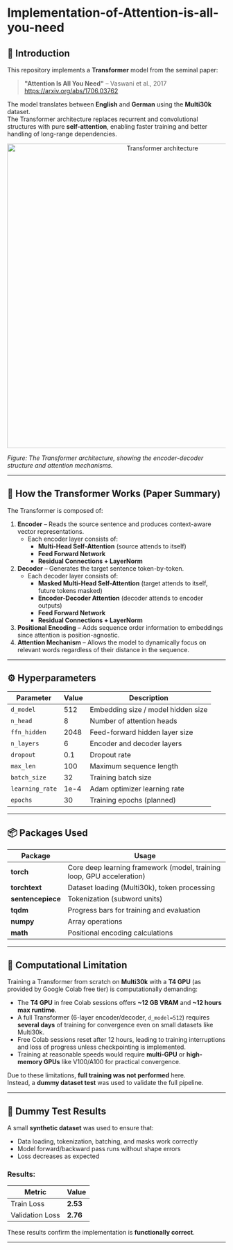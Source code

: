 # Implementation-of-Attention-is-all-you-need

## 📌 Introduction
This repository implements a **Transformer** model from the seminal paper:

> **"Attention Is All You Need"** – Vaswani et al., 2017  
> https://arxiv.org/abs/1706.03762

The model translates between **English** and **German** using the **Multi30k** dataset.  
The Transformer architecture replaces recurrent and convolutional structures with pure **self-attention**, enabling faster training and better handling of long-range dependencies.

<p align="center">
  <img src="https://upload.wikimedia.org/wikipedia/commons/1/10/Transformer_diagram.png" width="700" alt="Transformer architecture"/>
</p>

*Figure: The Transformer architecture, showing the encoder-decoder structure and attention mechanisms.*

---

## 🧠 How the Transformer Works (Paper Summary)
The Transformer is composed of:
1. **Encoder** – Reads the source sentence and produces context-aware vector representations.  
   - Each encoder layer consists of:
     - **Multi-Head Self-Attention** (source attends to itself)
     - **Feed Forward Network**
     - **Residual Connections + LayerNorm**
2. **Decoder** – Generates the target sentence token-by-token.  
   - Each decoder layer consists of:
     - **Masked Multi-Head Self-Attention** (target attends to itself, future tokens masked)
     - **Encoder-Decoder Attention** (decoder attends to encoder outputs)
     - **Feed Forward Network**
     - **Residual Connections + LayerNorm**
3. **Positional Encoding** – Adds sequence order information to embeddings since attention is position-agnostic.
4. **Attention Mechanism** – Allows the model to dynamically focus on relevant words regardless of their distance in the sequence.

---

## ⚙️ Hyperparameters
| Parameter         | Value     | Description |
|-------------------|-----------|-------------|
| `d_model`         | 512       | Embedding size / model hidden size |
| `n_head`          | 8         | Number of attention heads |
| `ffn_hidden`      | 2048      | Feed-forward hidden layer size |
| `n_layers`        | 6         | Encoder and decoder layers |
| `dropout`         | 0.1       | Dropout rate |
| `max_len`         | 100       | Maximum sequence length |
| `batch_size`      | 32        | Training batch size |
| `learning_rate`   | 1e-4      | Adam optimizer learning rate |
| `epochs`          | 30        | Training epochs (planned) |

---

## 📦 Packages Used
| Package         | Usage |
|-----------------|-------|
| **torch**       | Core deep learning framework (model, training loop, GPU acceleration) |
| **torchtext**   | Dataset loading (Multi30k), token processing |
| **sentencepiece** | Tokenization (subword units) |
| **tqdm**        | Progress bars for training and evaluation |
| **numpy**       | Array operations |
| **math**        | Positional encoding calculations |

---

## 🚫 Computational Limitation
Training a Transformer from scratch on **Multi30k** with a **T4 GPU** (as provided by Google Colab free tier) is computationally demanding:
- The **T4 GPU** in free Colab sessions offers **~12 GB VRAM** and **~12 hours max runtime**.
- A full Transformer (6-layer encoder/decoder, `d_model=512`) requires **several days** of training for convergence even on small datasets like Multi30k.
- Free Colab sessions reset after 12 hours, leading to training interruptions and loss of progress unless checkpointing is implemented.
- Training at reasonable speeds would require **multi-GPU** or **high-memory GPUs** like V100/A100 for practical convergence.

Due to these limitations, **full training was not performed** here.  
Instead, a **dummy dataset test** was used to validate the full pipeline.

---

## 🧪 Dummy Test Results
A small **synthetic dataset** was used to ensure that:
- Data loading, tokenization, batching, and masks work correctly
- Model forward/backward pass runs without shape errors
- Loss decreases as expected

### Results:
| Metric       | Value |
|--------------|-------|
| Train Loss   | **2.53** |
| Validation Loss | **2.76** |

These results confirm the implementation is **functionally correct**.

---

